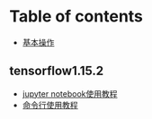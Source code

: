 # Table of contents

* [基本操作](README.md)

## tensorflow1.15.2

* [jupyter notebook使用教程](tensorflow1.15.2/juypter-notebook-shi-yong-jiao-cheng.md)
* [命令行使用教程](tensorflow1.15.2/ming-ling-hang-shi-yong-jiao-cheng.md)

